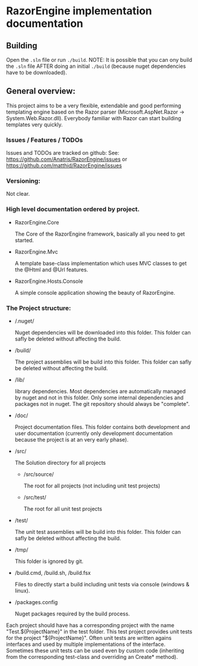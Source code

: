 ﻿# RazorEngine implementation documentation 

## Building

Open the ``.sln`` file or run ``./build``.
NOTE: It is possible that you can ony build the ``.sln`` file AFTER doing an initial ``./build`` (because nuget dependencies have to be downloaded).

## General overview:

This project aims to be a very flexible, extendable and good performing templating engine based on the Razor parser (Microsoft.AspNet.Razor -> System.Web.Razor.dll).
Everybody familiar with Razor can start building templates very quickly.

### Issues / Features / TODOs

Issues and TODOs are tracked on github:
See: https://github.com/Anatris/RazorEngine/issues or https://github.com/matthid/RazorEngine/issues

### Versioning: 

Not clear.
 
### High level documentation ordered by project.

- RazorEngine.Core

	The Core of the RazorEngine framework, basically all you need to get started.

- RazorEngine.Mvc

	A template base-class implementation which uses MVC classes to get the @Html and @Url features.

- RazorEngine.Hosts.Console

	A simple console application showing the beauty of RazorEngine.


### The Project structure:

- /.nuget/

	Nuget dependencies will be downloaded into this folder. 
	This folder can safly be deleted without affecting the build.

- /build/

	The project assemblies will be build into this folder. This folder can safly be deleted without affecting the build.

- /lib/

	library dependencies. Most dependencies are automatically managed by nuget and not in this folder. 
	Only some internal dependencies and packages not in nuget. The git repository should always be "complete".

- /doc/

	Project documentation files. This folder contains both development and user documentation (currently only development documentation because the project is at an very early phase).

- /src/

	The Solution directory for all projects

	- /src/source/

		The root for all projects (not including unit test projects)

	- /src/test/

		The root for all unit test projects

- /test/

	The unit test assemblies will be build into this folder. This folder can safly be deleted without affecting the build.

- /tmp/

	This folder is ignored by git.

- /build.cmd, /build.sh, /build.fsx

	Files to directly start a build including unit tests via console (windows & linux).

-  /packages.config

	Nuget packages required by the build process.



Each project should have has a corresponding project with the name "Test.${ProjectName}" in the test folder.
This test project provides unit tests for the project "${ProjectName}". 
Often unit tests are written agains interfaces and used by multiple implementations of the interface.
Sometimes these unit tests can be used even by custom code (inheriting from the corresponding test-class and overriding an Create* method). 

